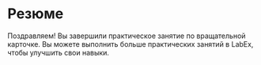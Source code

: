 # Резюме

Поздравляем! Вы завершили практическое занятие по вращательной карточке. Вы можете выполнить больше практических занятий в LabEx, чтобы улучшить свои навыки.
